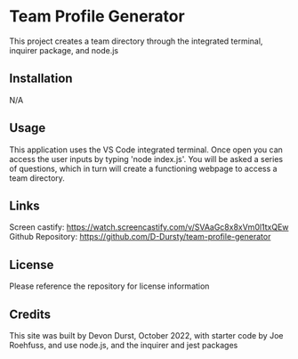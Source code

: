 # Team Profile Generator 
This project creates a team directory through the integrated terminal, inquirer package, and node.js

## Installation
N/A

## Usage
This application uses the VS Code integrated terminal. Once open you can access the user inputs by typing 'node index.js'. You will be asked a series of questions, which in turn will create a functioning webpage to access a team directory. 

## Links
Screen castify: https://watch.screencastify.com/v/SVAaGc8x8xVm0l1txQEw
Github Repository: https://github.com/D-Dursty/team-profile-generator

## License
Please reference the repository for license information 

## Credits
This site was built by Devon Durst, October 2022, with starter code by Joe Roehfuss, and use node.js, and the inquirer and jest packages